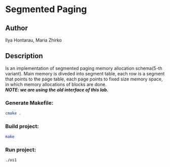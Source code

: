 # Segmented Paging
## Author
 Ilya Hontarau, Maria Zhirko
## Description
Is an implementation of segmented paging memory allocation schema(5-th variant). Main memory is diveded into 
segment table, each row is a segment that points to the page table, each page points to fixed size memory space, 
in which memory allocations of blocks are done.\
**_NOTE: we are using the old interface of this lab._**

### Generate Makefile:
```bash
cmake .
```
### Build project:
```bash
make
```
### Run project:
```bash
./os1
```
